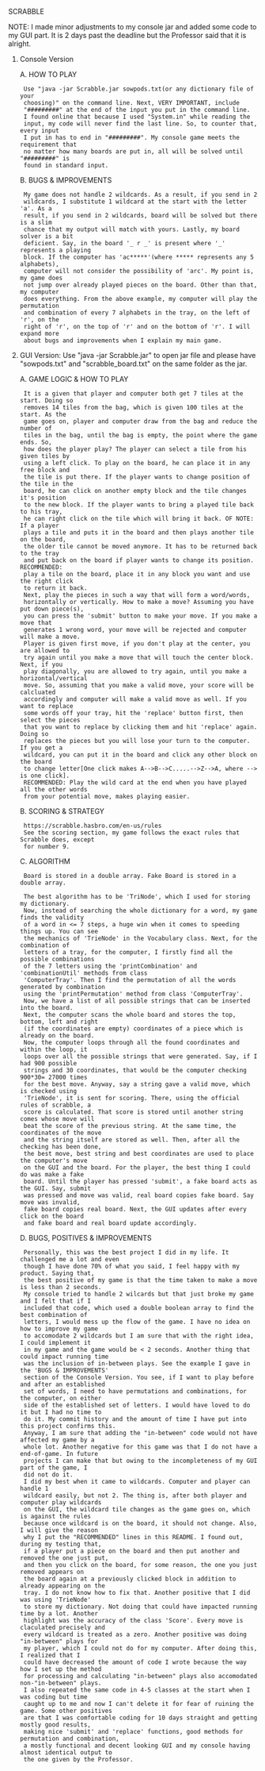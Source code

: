 SCRABBLE

NOTE: I made minor adjustments to my console jar and added some code to my GUI 
part. It is 2 days past the deadline but the Professor said that it is alright.

1. Console Version

    A. HOW TO PLAY

        Use "java -jar Scrabble.jar sowpods.txt(or any dictionary file of your 
        choosing)" on the command line. Next, VERY IMPORTANT, include 
        "#########" at the end of the input you put in the command line. 
        I found online that because I used "System.in" while reading the 
        input, my code will never find the last line. So, to counter that, every input
        I put in has to end in "#########". My console game meets the requirement that
        no matter how many boards are put in, all will be solved until "#########" is 
        found in standard input. 

    B. BUGS & IMPROVEMENTS

        My game does not handle 2 wildcards. As a result, if you send in 2 
        wildcards, I substitute 1 wildcard at the start with the letter 'a'. As a
        result, if you send in 2 wildcards, board will be solved but there is a slim
        chance that my output will match with yours. Lastly, my board solver is a bit
        deficient. Say, in the board '_ r _' is present where '_' represents a playing
        block. If the computer has 'ac*****'(where ***** represents any 5 alphabets), 
        computer will not consider the possibility of 'arc'. My point is, my game does 
        not jump over already played pieces on the board. Other than that, my computer
        does everything. From the above example, my computer will play the permutation
        and combination of every 7 alphabets in the tray, on the left of 'r', on the
        right of 'r', on the top of 'r' and on the bottom of 'r'. I will expand more 
        about bugs and improvements when I explain my main game. 
    
2. GUI Version: Use "java -jar Scrabble.jar" to open jar file and please have "sowpods.txt"
   and "scrabble_board.txt" on the same folder as the jar.
    
    A. GAME LOGIC & HOW TO PLAY
    
        It is a given that player and computer both get 7 tiles at the start. Doing so
        removes 14 tiles from the bag, which is given 100 tiles at the start. As the
        game goes on, player and computer draw from the bag and reduce the number of
        tiles in the bag, until the bag is empty, the point where the game ends. So,
        how does the player play? The player can select a tile from his given tiles by
        using a left click. To play on the board, he can place it in any free block and 
        the tile is put there. If the player wants to change position of the tile in the
        board, he can click on another empty block and the tile changes it's position
        to the new block. If the player wants to bring a played tile back to his tray,
        he can right click on the tile which will bring it back. OF NOTE: If a player 
        plays a tile and puts it in the board and then plays another tile on the board,
        the older tile cannot be moved anymore. It has to be returned back to the tray
        and put back on the board if player wants to change its position. RECOMMENDED:
        play a tile on the board, place it in any block you want and use the right click
        to return it back. 
        Next, play the pieces in such a way that will form a word/words,
        horizontally or vertically. How to make a move? Assuming you have put down piece(s),
        you can press the 'submit' button to make your move. If you make a move that 
        generates 1 wrong word, your move will be rejected and computer will make a move. 
        Player is given first move, if you don't play at the center, you are allowed to 
        try again until you make a move that will touch the center block. Next, if you 
        play diagonally, you are allowed to try again, until you make a horizontal/vertical 
        move. So, assuming that you make a valid move, your score will be calcluated 
        accordingly and computer will make a valid move as well. If you want to replace
        some words off your tray, hit the 'replace' button first, then select the pieces 
        that you want to replace by clicking them and hit 'replace' again. Doing so 
        replaces the pieces but you will lose your turn to the computer. If you get a 
        wildcard, you can put it in the board and click any other block on the board
        to change letter[One click makes A-->B-->C.....-->Z-->A, where --> is one click]. 
        RECOMMENDED: Play the wild card at the end when you have played all the other words 
        from your potential move, makes playing easier. 
    
    B. SCORING & STRATEGY
    
        https://scrabble.hasbro.com/en-us/rules
        See the scoring section, my game follows the exact rules that Scrabble does, except
        for number 9. 
        
    C. ALGORITHM
    
        Board is stored in a double array. Fake Board is stored in a double array.
        
        The best algorithm has to be 'TriNode', which I used for storing my dictionary.
        Now, instead of searching the whole dictionary for a word, my game finds the validity
        of a word in <= 7 steps, a huge win when it comes to speeding things up. You can see
        the mechanics of 'TrieNode' in the Vocabulary class. Next, for the combination of 
        letters of a tray, for the computer, I firstly find all the possible combinations 
        of the 7 letters using the 'printCombination' and 'combinationUtil' methods from class
        'ComputerTray'. Then I find the permutation of all the words generated by combination
        using the 'printPermutation' method from class 'ComputerTray'.
        Now, we have a list of all possible strings that can be inserted into the board. 
        Next, the computer scans the whole board and stores the top, bottom, left and right
        (if the coordinates are empty) coordinates of a piece which is already on the board.
        Now, the computer loops through all the found coordinates and within the loop, it 
        loops over all the possible strings that were generated. Say, if I had 900 possible 
        strings and 30 coordinates, that would be the computer checking 900*30= 27000 times
        for the best move. Anyway, say a string gave a valid move, which is checked using
        'TrieNode', it is sent for scoring. There, using the official rules of scrabble, a
        score is calculated. That score is stored until another string comes whose move will
        beat the score of the previous string. At the same time, the coordinates of the move 
        and the string itself are stored as well. Then, after all the checking has been done,
        the best move, best string and best coordinates are used to place the computer's move 
        on the GUI and the board. For the player, the best thing I could do was make a fake 
        board. Until the player has pressed 'submit', a fake board acts as the GUI. Say, submit 
        was pressed and move was valid, real board copies fake board. Say move was invalid, 
        fake board copies real board. Next, the GUI updates after every click on the board
        and fake board and real board update accordingly. 
        
    D. BUGS, POSITIVES & IMPROVEMENTS 
        
        Personally, this was the best project I did in my life. It challenged me a lot and even 
        though I have done 70% of what you said, I feel happy with my product. Saying that,
        the best positive of my game is that the time taken to make a move is less than 2 seconds.
        My console tried to handle 2 wilcards but that just broke my game and I felt that if I
        included that code, which used a double boolean array to find the best combination of
        letters, I would mess up the flow of the game. I have no idea on how to improve my game
        to accomodate 2 wildcards but I am sure that with the right idea, I could implement it
        in my game and the game would be < 2 seconds. Another thing that could impact running time
        was the inclusion of in-between plays. See the example I gave in the 'BUGS & IMPROVEMENTS'
        section of the Console Version. You see, if I want to play before and after an established
        set of words, I need to have permutations and combinations, for the computer, on either
        side of the established set of letters. I would have loved to do it but I had no time to 
        do it. My commit history and the amount of time I have put into this project confirms this. 
        Anyway, I am sure that adding the "in-between" code would not have affected my game by a 
        whole lot. Another negative for this game was that I do not have a end-of-game. In future
        projects I can make that but owing to the incompleteness of my GUI part of the game, I 
        did not do it.
        I did my best when it came to wildcards. Computer and player can handle 1 
        wildcard easily, but not 2. The thing is, after both player and computer play wildcards
        on the GUI, the wildcard tile changes as the game goes on, which is against the rules 
        because once wildcard is on the board, it should not change. Also, I will give the reason
        why I put the "RECOMMENDED" lines in this README. I found out, during my testing that,
        if a player put a piece on the board and then put another and removed the one just put,
        and then you click on the board, for some reason, the one you just removed appears on
        the board again at a previously clicked block in addition to already appearing on the 
        tray. I do not know how to fix that. Another positive that I did was using 'TrieNode' 
        to store my dictionary. Not doing that could have impacted running time by a lot. Another
        highlight was the accuracy of the class 'Score'. Every move is claculated precisely and
        every wildcard is treated as a zero. Another positive was doing "in-between" plays for
        my player, which I could not do for my computer. After doing this, I realized that I 
        could have decreased the amount of code I wrote because the way how I set up the method
        for processing and calculating "in-between" plays also accomodated non-"in-between" plays. 
        I also repeated the same code in 4-5 classes at the start when I was coding but time 
        caught up to me and now I can't delete it for fear of ruining the game. Some other positives
        are that I was comfortable coding for 10 days straight and getting mostly good results, 
        making nice 'submit' and 'replace' functions, good methods for permutation and combination,
        a mostly functional and decent looking GUI and my console having almost identical output to
        the one given by the Professor.  